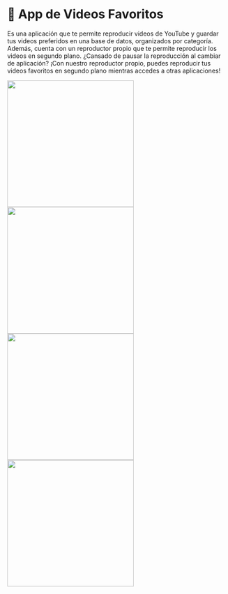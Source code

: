 # 🎥 App de Videos Favoritos

Es una aplicación que te permite reproducir videos de YouTube y guardar tus videos preferidos en una base de datos, organizados por categoría. Además, cuenta con un reproductor propio que te permite reproducir los videos en segundo plano. ¿Cansado de pausar la reproducción al cambiar de aplicación? ¡Con nuestro reproductor propio, puedes reproducir tus videos favoritos en segundo plano mientras accedes a otras aplicaciones!

<img src="https://github.com/juanvictorbascopecastro/My-Music-Video/assets/43118668/22ca399c-f556-4214-bafa-a3fc65a84a09" width="290">
<img src="https://github.com/juanvictorbascopecastro/My-Music-Video/assets/43118668/a7d722c5-ec1c-4411-b7a4-19b05aa121d8" width="290">
<img src="https://github.com/juanvictorbascopecastro/My-Music-Video/assets/43118668/04d85da4-e741-42ca-8ea5-9d028d0a363e" width="290">
<img src="https://github.com/juanvictorbascopecastro/My-Music-Video/assets/43118668/b168e3d4-6aa2-4f91-87e7-bd6d6813146d" width="290">

